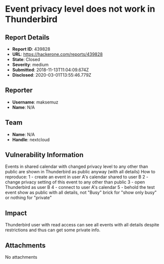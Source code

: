 # Event privacy level does not work in Thunderbird

## Report Details
- **Report ID**: 439828
- **URL**: https://hackerone.com/reports/439828
- **State**: Closed
- **Severity**: medium
- **Submitted**: 2018-11-13T11:04:09.674Z
- **Disclosed**: 2020-03-01T13:55:46.779Z

## Reporter
- **Username**: maksemuz
- **Name**: N/A

## Team
- **Name**: N/A
- **Handle**: nextcloud

## Vulnerability Information
Events in shared calendar with changed privacy level to any other than public are shown in Thunderbird as public anyway (with all details)
How to reproduce:
1 - create an event in user A's calendar shared to user B
2 - change privacy setting of this event to any other than public
3 - open Thunderbird as user B
4 - connect to user A's calendar
5 - behold the test event show as public with all details, not "Busy" brick for "show only busy"  or nothing for "private"

## Impact

Thunderbird user with read access can see all events with all details despite restrictions and thus can get some private info.

## Attachments
No attachments
